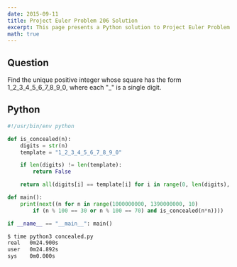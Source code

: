 ```yaml
---
date: 2015-09-11
title: Project Euler Problem 206 Solution
excerpt: This page presents a Python solution to Project Euler Problem 206.
math: true
---
```



## Question

Find the unique positive integer whose square has the form 1\_2\_3\_4\_5\_6\_7\_8\_9\_0,
where each "\_" is a single digit.






## Python

```python
#!/usr/bin/env python

def is_concealed(n):
    digits = str(n)
    template = "1_2_3_4_5_6_7_8_9_0"

    if len(digits) != len(template):
        return False

    return all(digits[i] == template[i] for i in range(0, len(digits), 2))

def main():
    print(next((n for n in range(1000000000, 1390000000, 10)
        if (n % 100 == 30 or n % 100 == 70) and is_concealed(n*n))))

if __name__ == "__main__": main()
```


```bash
$ time python3 concealed.py
real   0m24.900s
user   0m24.892s
sys    0m0.000s
```


